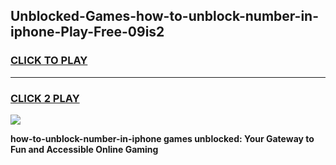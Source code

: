 
## Unblocked-Games-how-to-unblock-number-in-iphone-Play-Free-09is2
<h3>
<a href="https://premium76.site?title=how-to-unblock-number-in-iphone&ref=10A">CLICK TO PLAY</a></h3>
<hr>

<h3>
<a href="https://premium76.site?title=how-to-unblock-number-in-iphone&ref=10A">CLICK 2 PLAY</a>
  
</h3>

<a href="https://premium76.site?title=how-to-unblock-number-in-iphone&ref=10A"><img src="https://clearcache.store/games.png"></a>


**how-to-unblock-number-in-iphone games unblocked: Your Gateway to Fun and Accessible Online Gaming**
